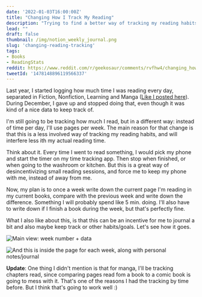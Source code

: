 ```yaml
---
date: '2022-01-03T16:00:00Z'
title: "Changing How I Track My Reading"
description: "Trying to find a better way of tracking my reading habits"
lead: ""
draft: false
thumbnail: /img/notion_weekly_journal.png
slug: 'changing-reading-tracking'
tags:
- Books
- ReadingStats
reddit: https://www.reddit.com/r/geekosaur/comments/rvfhw4/changing_how_i_track_my_reading/
tweetId: '1478148896119566337'
---
```


Last year, I started logging how much time I was reading every day, separated in Fiction, Nonfiction, Learning and Manga ([Like I posted here](/post/reading-stats-so-far-sept2021/)). During December, I gave up and stopped doing that, even though it was kind of a nice data to keep track of. 

I'm still going to be tracking how much I read, but in a different way: instead of time per day, I'll use pages per week. The main reason for that change is that this is a less involved way of tracking my reading habits, and will interfere less ith my actual reading time.

Think about it. Every time I went to read something, I would pick my phone and start the timer on my time tracking app. Then stop when finished, or when going to the washroom or kitchen. But this is a great way of desincentivizing small reading sessions, and force me to keep my phone with me, instead of away from me.

Now, my plan is to once a week write down the current page I'm reading in my current books, compare with the previous week and write down the difference. Something I will probably spend like 5 min. doing. I'll also have to write down if I finish a book during the week, but that's perfectly fine.

What I also like about this, is that this can be an incentive for me to journal a bit and also maybe keep track or other habits/goals. Let's see how it goes.

![Main view: week number + data](/img/notion_weekly_journal.png)

![And this is inside the page for each week, along with personal notes/journal](/img/notion_journal_pages_read.png)

**Update**: One thing I didn't mention is that for manga, I'll be tracking chapters read, since comparing pages read fom a book to a comic book is going to mess with it. That's one of the reasons I had the tracking by time before. But I think that's going to work well :)